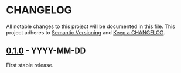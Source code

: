 # CHANGELOG

All notable changes to this project will be documented in this file.
This project adheres to [Semantic Versioning](http://semver.org/) and [Keep a CHANGELOG](http://keepachangelog.com).

## [0.1.0] - YYYY-MM-DD

First stable release.

[0.1.0]: https://github.com/openmetrics-php/exposition-text/tree/v0.1.0
